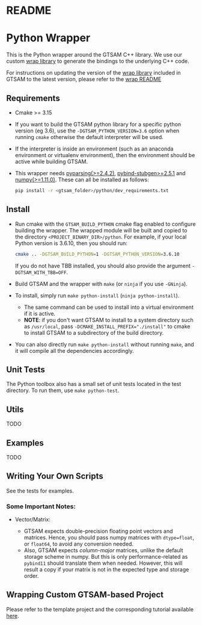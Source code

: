 # README

# Python Wrapper

This is the Python wrapper around the GTSAM C++ library. We use our custom [wrap library](https://github.com/borglab/wrap) to generate the bindings to the underlying C++ code.

For instructions on updating the version of the [wrap library](https://github.com/borglab/wrap) included in GTSAM to the latest version, please refer to the [wrap README](https://github.com/borglab/wrap/blob/master/README.md#git-subtree-and-contributing)

## Requirements

- Cmake >= 3.15
- If you want to build the GTSAM python library for a specific python version (eg 3.6),
  use the `-DGTSAM_PYTHON_VERSION=3.6` option when running `cmake` otherwise the default interpreter will be used.
- If the interpreter is inside an environment (such as an anaconda environment or virtualenv environment),
  then the environment should be active while building GTSAM.
- This wrapper needs [pyparsing(>=2.4.2)](https://github.com/pyparsing/pyparsing), [pybind-stubgen>=2.5.1](https://github.com/sizmailov/pybind11-stubgen) and [numpy(>=1.11.0)](https://numpy.org/). These can all be installed as follows:

  ```bash
  pip install -r <gtsam_folder>/python/dev_requirements.txt
  ```

## Install

- Run cmake with the `GTSAM_BUILD_PYTHON` cmake flag enabled to configure building the wrapper. The wrapped module will be built and copied to the directory `<PROJECT_BINARY_DIR>/python`. For example, if your local Python version is 3.6.10, then you should run:
  ```bash
  cmake .. -DGTSAM_BUILD_PYTHON=1 -DGTSAM_PYTHON_VERSION=3.6.10
  ```
  If you do not have TBB installed, you should also provide the argument `-DGTSAM_WITH_TBB=OFF`.
- Build GTSAM and the wrapper with `make` (or `ninja` if you use `-GNinja`).

- To install, simply run `make python-install` (`ninja python-install`).
  - The same command can be used to install into a virtual environment if it is active.
  - **NOTE**: if you don't want GTSAM to install to a system directory such as `/usr/local`, pass `-DCMAKE_INSTALL_PREFIX="./install"` to cmake to install GTSAM to a subdirectory of the build directory.

- You can also directly run `make python-install` without running `make`, and it will compile all the dependencies accordingly.

## Unit Tests

The Python toolbox also has a small set of unit tests located in the
test directory.
To run them, use `make python-test`.

## Utils

TODO

## Examples

TODO

## Writing Your Own Scripts

See the tests for examples.

### Some Important Notes:

- Vector/Matrix:

  - GTSAM expects double-precision floating point vectors and matrices.
    Hence, you should pass numpy matrices with `dtype=float`, or `float64`, to avoid any conversion needed.
  - Also, GTSAM expects _column-major_ matrices, unlike the default storage
    scheme in numpy. But this is only performance-related as `pybind11` should translate them when needed. However, this will result a copy if your matrix is not in the expected type
    and storage order.

## Wrapping Custom GTSAM-based Project

Please refer to the template project and the corresponding tutorial available [here](https://github.com/borglab/GTSAM-project-python).
